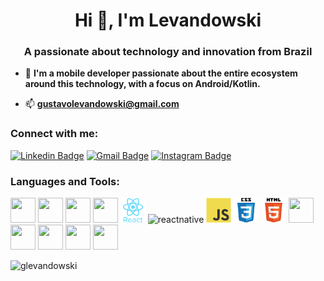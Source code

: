 <h1 align="center">Hi 👋, I'm Levandowski</h1>
<h3 align="center">A passionate about technology and innovation from Brazil</h3>

- 💬 **I'm a mobile developer passionate about the entire ecosystem around this technology, with a focus on Android/Kotlin.**

- 📫 **gustavolevandowski@gmail.com**

<h3 align="left">Connect with me:</h3>

[![Linkedin Badge](https://img.shields.io/badge/-Gustavo%20Levandowski-blue?style=flat-square&logo=Linkedin&logoColor=white&link=https://www.linkedin.com/in/gustavo-levandowski/)](https://www.linkedin.com/in/gustavo-levandowski/) [![Gmail Badge](https://img.shields.io/badge/-gustavolevandowski@gmail.com-c14438?style=flat-square&logo=Gmail&logoColor=white&link=mailto:gustavolevandowski@gmail.com)](mailto:gustavolevandowski@gmail.com) [![Instagram Badge](https://img.shields.io/badge/ou_levandowski-%23E4405F.svg?&style=flat-square&logo=instagram&logoColor=white)](https://www.instagram.com/levandowski.dev/)

<h3 align="left">Languages and Tools:</h3>
<p align="left"> 
  <img src="https://cdn.jsdelivr.net/gh/devicons/devicon/icons/android/android-original-wordmark.svg" width="40" height="40" style"{padding-right=200px}"/> 
  <img src="https://cdn.jsdelivr.net/gh/devicons/devicon/icons/kotlin/kotlin-original-wordmark.svg" width="40" height="40" /> 
  <img src="https://cdn.jsdelivr.net/gh/devicons/devicon/icons/flutter/flutter-original.svg" width="40" height="40" />
  <img src="https://cdn.jsdelivr.net/gh/devicons/devicon/icons/dart/dart-original-wordmark.svg" width="40" height="40" />
  <img src="https://raw.githubusercontent.com/devicons/devicon/master/icons/react/react-original-wordmark.svg" alt="react" width="40" height="40"/> 
  <img src="https://reactnative.dev/img/header_logo.svg" alt="reactnative" width="40" height="40"/>
  <img src="https://raw.githubusercontent.com/devicons/devicon/master/icons/javascript/javascript-original.svg" alt="javascript" width="40" height="40"/> 
  <img src="https://raw.githubusercontent.com/devicons/devicon/master/icons/css3/css3-original-wordmark.svg" alt="css3" width="40" height="40"/> 
  <img src="https://raw.githubusercontent.com/devicons/devicon/master/icons/html5/html5-original-wordmark.svg" alt="html5" width="40" height="40"/>
  <img src="https://cdn.jsdelivr.net/gh/devicons/devicon/icons/python/python-original-wordmark.svg" width="40" height="40"/>
  <img src="https://cdn.jsdelivr.net/gh/devicons/devicon/icons/firebase/firebase-plain-wordmark.svg" width="40" height="40"/> 
  <img src="https://cdn.jsdelivr.net/gh/devicons/devicon/icons/codecov/codecov-plain.svg" width="40" height="40" />
  <img src="https://cdn.jsdelivr.net/gh/devicons/devicon/icons/gradle/gradle-plain-wordmark.svg" width="40" height="40"/>
  <img src="https://cdn.jsdelivr.net/gh/devicons/devicon/icons/circleci/circleci-plain-wordmark.svg" width="40" height="40" />
</p>

<p><img align="left" src="https://github-readme-stats.vercel.app/api/top-langs/?username=glevandowski&layout=compact&hide=java" alt="glevandowski"/></p>
